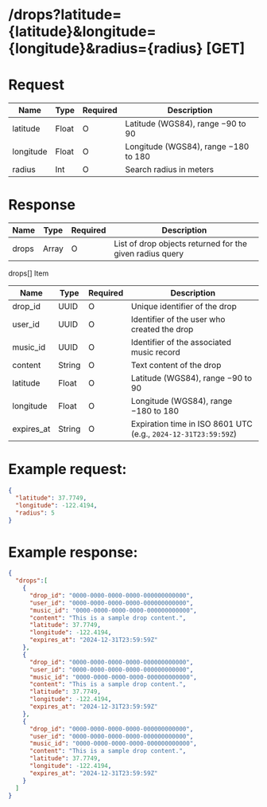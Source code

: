 
# /drops?latitude={latitude}&longitude={longitude}&radius={radius} [GET]
# Request
| Name      | Type  | Required | Description                          |
| --------- | ----- | -------- |--------------------------------------|
| latitude  | Float | O        | Latitude (WGS84), range −90 to 90    |
| longitude | Float | O        | Longitude (WGS84), range −180 to 180 |
| radius    | Int   | O        | Search radius in meters              |

# Response
| Name  | Type  | Required | Description                                              |
| ----- | ----- | -------- | -------------------------------------------------------- |
| drops | Array | O        | List of drop objects returned for the given radius query |
drops[] Item

| Name        | Type   | Required | Description                                                    |
| ----------- | ------ | -------- | -------------------------------------------------------------- |
| drop\_id    | UUID   | O        | Unique identifier of the drop                                  |
| user\_id    | UUID   | O        | Identifier of the user who created the drop                    |
| music\_id   | UUID   | O        | Identifier of the associated music record                      |
| content     | String | O        | Text content of the drop                                       |
| latitude    | Float  | O        | Latitude (WGS84), range −90 to 90                              |
| longitude   | Float  | O        | Longitude (WGS84), range −180 to 180                           |
| expires\_at | String | O        | Expiration time in ISO 8601 UTC (e.g., `2024-12-31T23:59:59Z`) |

# Example request:
```json
{
  "latitude": 37.7749,
  "longitude": -122.4194,
  "radius": 5
}
```

# Example response:

```json
{
  "drops":[
    {
      "drop_id": "0000-0000-0000-0000-000000000000",
      "user_id": "0000-0000-0000-0000-000000000000",
      "music_id": "0000-0000-0000-0000-000000000000",
      "content": "This is a sample drop content.",
      "latitude": 37.7749,
      "longitude": -122.4194,
      "expires_at": "2024-12-31T23:59:59Z"
    },
    {
      "drop_id": "0000-0000-0000-0000-000000000000",
      "user_id": "0000-0000-0000-0000-000000000000",
      "music_id": "0000-0000-0000-0000-000000000000",
      "content": "This is a sample drop content.",
      "latitude": 37.7749,
      "longitude": -122.4194,
      "expires_at": "2024-12-31T23:59:59Z"
    },
    {
      "drop_id": "0000-0000-0000-0000-000000000000",
      "user_id": "0000-0000-0000-0000-000000000000",
      "music_id": "0000-0000-0000-0000-000000000000",
      "content": "This is a sample drop content.",
      "latitude": 37.7749,
      "longitude": -122.4194,
      "expires_at": "2024-12-31T23:59:59Z"
    }
  ]
}
```